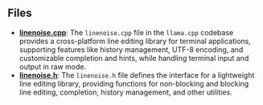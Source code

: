 
## Files
- **[linenoise.cpp](linenoise.cpp/linenoise.cpp.driver.md)**: The `linenoise.cpp` file in the `llama.cpp` codebase provides a cross-platform line editing library for terminal applications, supporting features like history management, UTF-8 encoding, and customizable completion and hints, while handling terminal input and output in raw mode.
- **[linenoise.h](linenoise.cpp/linenoise.h.driver.md)**: The `linenoise.h` file defines the interface for a lightweight line editing library, providing functions for non-blocking and blocking line editing, completion, history management, and other utilities.
